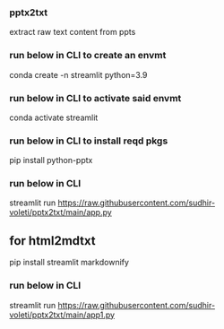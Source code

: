 ### pptx2txt
extract raw text content from ppts

### run below in CLI to create an envmt
conda create -n streamlit python=3.9

### run below in CLI to activate said envmt
conda activate streamlit

### run below in CLI to install reqd pkgs
pip install python-pptx

### run below in CLI
streamlit run https://raw.githubusercontent.com/sudhir-voleti/pptx2txt/main/app.py

## for html2mdtxt
pip install streamlit markdownify

### run below in CLI
streamlit run https://raw.githubusercontent.com/sudhir-voleti/pptx2txt/main/app1.py

